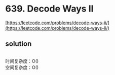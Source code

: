 # 639. Decode Ways II
[https://leetcode.com/problems/decode-ways-ii/](https://leetcode.com/problems/decode-ways-ii/)


## solution

```python

```
时间复杂度：O() <br>
空间复杂度：O()
